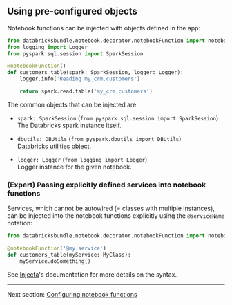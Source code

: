 ## Using pre-configured objects

Notebook functions can be injected with objects defined in the app:

```python
from databricksbundle.notebook.decorator.notebookFunction import notebookFunction
from logging import Logger
from pyspark.sql.session import SparkSession

@notebookFunction()
def customers_table(spark: SparkSession, logger: Logger):
    logger.info('Reading my_crm.customers')

    return spark.read.table('my_crm.customers')
```

The common objects that can be injected are:

* `spark: SparkSession` (`from pyspark.sql.session import SparkSession`)  
The Databricks spark instance itself.

* `dbutils: DBUtils` (`from pyspark.dbutils import DBUtils`)  
[Databricks utilities object](https://docs.databricks.com/dev-tools/databricks-utils.html).

* `logger: Logger` (`from logging import Logger`)  
Logger instance for the given notebook.

### (Expert) Passing explicitly defined services into notebook functions

Services, which cannot be autowired (= classes with multiple instances), can be injected into the notebook functions explicitly using the `@serviceName` notation:

```python
from databricksbundle.notebook.decorator.notebookFunction import notebookFunction

@notebookFunction('@my.service')
def customers_table(myService: MyClass):
    myService.doSomething()
```

See [Injecta](https://github.com/pyfony/injecta)'s documentation for more details on the syntax.

___

Next section: [Configuring notebook functions](configuration.md)
